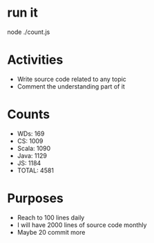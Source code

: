 # run it
node ./count.js

# Activities
* Write source code related to any topic
* Comment the understanding part of it

# Counts
*    WDs:       169
*    CS:        1009
*    Scala:     1090
*    Java:      1129
*    JS:        1184
*    TOTAL:     4581

# Purposes
* Reach to 100 lines daily
* I will have 2000 lines of source code monthly
* Maybe 20 commit more
